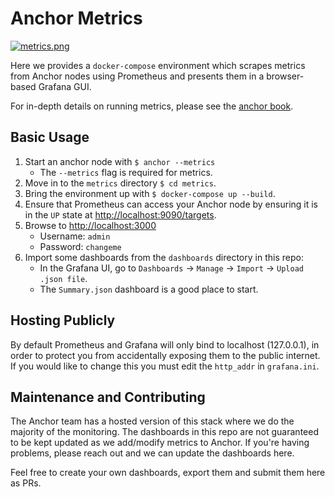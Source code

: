 # Anchor Metrics

[![metrics.png](https://i.postimg.cc/Jh7rxtgp/metrics.png)](https://postimg.cc/4YMRN4Xc)

Here we provides a `docker-compose` environment which scrapes metrics from Anchor
nodes using Prometheus and presents them in a browser-based Grafana GUI.

For in-depth details on running metrics, please see the [anchor
book](https://anchor-book.sigmaprime.io).

## Basic Usage

1. Start an anchor node with `$ anchor --metrics`
    - The `--metrics` flag is required for metrics.
1. Move in to the `metrics` directory `$ cd metrics`.
1. Bring the environment up with `$ docker-compose up --build`.
1. Ensure that Prometheus can access your Anchor node by ensuring it is in
   the `UP` state at [http://localhost:9090/targets](http://localhost:9090/targets).
1. Browse to [http://localhost:3000](http://localhost:3000)
    - Username: `admin`
    - Password: `changeme`
1. Import some dashboards from the `dashboards` directory in this repo:
    - In the Grafana UI, go to `Dashboards` -> `Manage` -> `Import` -> `Upload .json file`.
    - The `Summary.json` dashboard is a good place to start.

## Hosting Publicly

By default Prometheus and Grafana will only bind to localhost (127.0.0.1), in
order to protect you from accidentally exposing them to the public internet. If
you would like to change this you must edit the `http_addr` in `grafana.ini`.

## Maintenance and Contributing

The Anchor team has a hosted version of this stack where we do the
majority of the monitoring. The dashboards in this repo are not guaranteed to
be kept updated as we add/modify metrics to Anchor. If you're having
problems, please reach out and we can update the dashboards here.

Feel free to create your own dashboards, export them and submit them here as
PRs.
